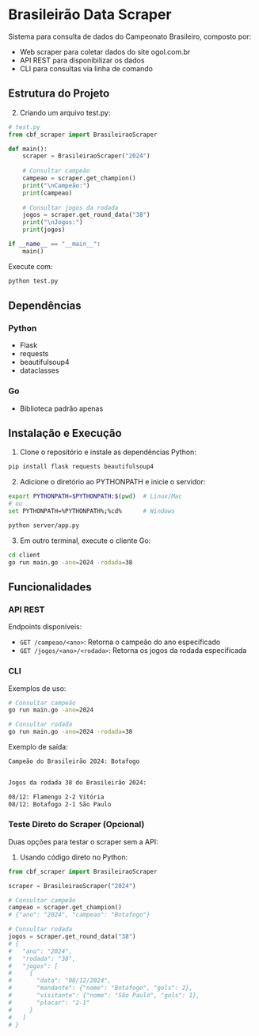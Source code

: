 # Brasileirão Data Scraper

Sistema para consulta de dados do Campeonato Brasileiro, composto por:
- Web scraper para coletar dados do site ogol.com.br
- API REST para disponibilizar os dados
- CLI para consultas via linha de comando

## Estrutura do Projeto

2. Criando um arquivo test.py:
```python
# test.py
from cbf_scraper import BrasileiraoScraper

def main():
    scraper = BrasileiraoScraper("2024")
    
    # Consultar campeão
    campeao = scraper.get_champion()
    print("\nCampeão:")
    print(campeao)
    
    # Consultar jogos da rodada
    jogos = scraper.get_round_data("38")
    print("\nJogos:")
    print(jogos)

if __name__ == "__main__":
    main()
```

Execute com:
```bash
python test.py
```

## Dependências

### Python
- Flask
- requests
- beautifulsoup4
- dataclasses

### Go
- Biblioteca padrão apenas

## Instalação e Execução

1. Clone o repositório e instale as dependências Python:
```bash
pip install flask requests beautifulsoup4
```

2. Adicione o diretório ao PYTHONPATH e inicie o servidor:
```bash
export PYTHONPATH=$PYTHONPATH:$(pwd)  # Linux/Mac
# ou
set PYTHONPATH=%PYTHONPATH%;%cd%      # Windows

python server/app.py
```

3. Em outro terminal, execute o cliente Go:
```bash
cd client
go run main.go -ano=2024 -rodada=38
```

## Funcionalidades

### API REST
Endpoints disponíveis:
- `GET /campeao/<ano>`: Retorna o campeão do ano especificado
- `GET /jogos/<ano>/<rodada>`: Retorna os jogos da rodada especificada

### CLI
Exemplos de uso:
```bash
# Consultar campeão
go run main.go -ano=2024

# Consultar rodada
go run main.go -ano=2024 -rodada=38
```

Exemplo de saída:
```bash
Campeão do Brasileirão 2024: Botafogo


Jogos da rodada 38 do Brasileirão 2024:

08/12: Flamengo 2-2 Vitória
08/12: Botafogo 2-1 São Paulo

```

### Teste Direto do Scraper (Opcional)
Duas opções para testar o scraper sem a API:

1. Usando código direto no Python:
```python
from cbf_scraper import BrasileiraoScraper

scraper = BrasileiraoScraper("2024")

# Consultar campeão
campeao = scraper.get_champion()
# {"ano": "2024", "campeao": "Botafogo"}

# Consultar rodada
jogos = scraper.get_round_data("38")
# {
#   "ano": "2024",
#   "rodada": "38",
#   "jogos": [
#     {
#       "data": "08/12/2024",
#       "mandante": {"nome": "Botafogo", "gols": 2},
#       "visitante": {"nome": "São Paulo", "gols": 1},
#       "placar": "2-1"
#     }
#   ]
# }
```
